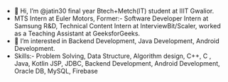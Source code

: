- 👋 Hi, I’m @jatin30 final year Btech+Metch(IT) student at IIIT Gwalior.
- MTS Intern at Euler Motors, Former:- Software Developer Intern at Samsung R&D, Technical Content Intern at InterviewBit/Scaler, worked as a Teaching Assistant at GeeksforGeeks.  
- 👀 I’m interested in Backend Development, Java Development, Android Development.
- Skills:- Problem Solving, Data Structure, Algorithm design, C++, C , Java, Kotlin JSP, JDBC, Backend Development, Android Development, Oracle DB, MySQL, Firebase

<!---
jatin30/jatin30 is a ✨ special ✨ repository because its `README.md` (this file) appears on your GitHub profile.
You can click the Preview link to take a look at your changes.
--->
